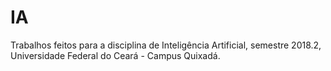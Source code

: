 # IA
Trabalhos feitos para a disciplina de Inteligência Artificial, semestre 2018.2, Universidade Federal do Ceará - Campus Quixadá.
